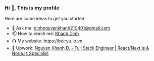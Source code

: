 ### Hi 👋, This is my profile

Here are some ideas to get you started:

- 💬 Ask me: dinhnguyenkhanh210401@gmail.com
- 📫 How to reach me: [Khanh Dinh](https://www.linkedin.com/in/khanh-ndinh/)
- 📺 My website: https://beiryu.io.vn
- 🌳 Upwork: [Nguyen Khanh D. - Full Stack Engineer | React/Next.js & Node.js Specialist](https://www.upwork.com/freelancers/~01837562c4fa4017b2)
